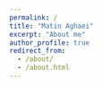 ```yaml
---
permalink: /
title: "Matin Aghaei"
excerpt: "About me"
author_profile: true
redirect_from: 
  - /about/
  - /about.html
---
```



